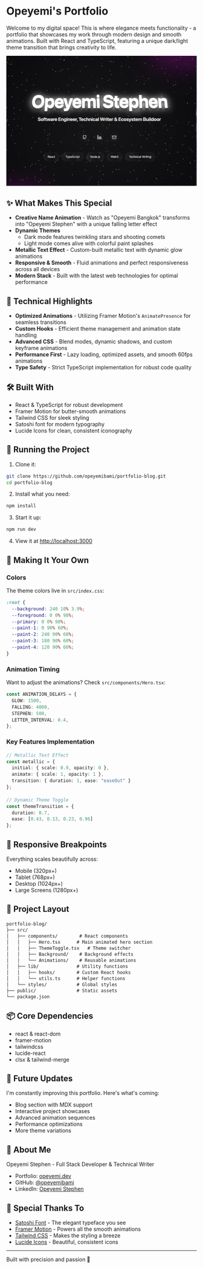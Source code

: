 # Opeyemi's Portfolio

Welcome to my digital space! This is where elegance meets functionality - a portfolio that showcases my work through modern design and smooth animations. Built with React and TypeScript, featuring a unique dark/light theme transition that brings creativity to life.

![Portfolio Preview](public/preview.png)

## ✨ What Makes This Special

- **Creative Name Animation** - Watch as "Opeyemi Bangkok" transforms into "Opeyemi Stephen" with a unique falling letter effect
- **Dynamic Themes** 
  - Dark mode features twinkling stars and shooting comets
  - Light mode comes alive with colorful paint splashes
- **Metallic Text Effect** - Custom-built metallic text with dynamic glow animations
- **Responsive & Smooth** - Fluid animations and perfect responsiveness across all devices
- **Modern Stack** - Built with the latest web technologies for optimal performance

## 🎯 Technical Highlights

- **Optimized Animations** - Utilizing Framer Motion's `AnimatePresence` for seamless transitions
- **Custom Hooks** - Efficient theme management and animation state handling
- **Advanced CSS** - Blend modes, dynamic shadows, and custom keyframe animations
- **Performance First** - Lazy loading, optimized assets, and smooth 60fps animations
- **Type Safety** - Strict TypeScript implementation for robust code quality

## 🛠 Built With

- React & TypeScript for robust development
- Framer Motion for butter-smooth animations
- Tailwind CSS for sleek styling
- Satoshi font for modern typography
- Lucide Icons for clean, consistent iconography

## 🚀 Running the Project

1. Clone it:
```bash
git clone https://github.com/opeyemibami/portfolio-blog.git
cd portfolio-blog
```

2. Install what you need:
```bash
npm install
```

3. Start it up:
```bash
npm run dev
```

4. View it at [http://localhost:3000](http://localhost:3000)

## 🎨 Making It Your Own

### Colors

The theme colors live in `src/index.css`:

```css
:root {
  --background: 240 10% 3.9%;
  --foreground: 0 0% 98%;
  --primary: 0 0% 98%;
  --paint-1: 0 90% 60%;
  --paint-2: 240 90% 60%;
  --paint-3: 180 90% 60%;
  --paint-4: 120 90% 60%;
}
```

### Animation Timing

Want to adjust the animations? Check `src/components/Hero.tsx`:

```typescript
const ANIMATION_DELAYS = {
  GLOW: 1500,
  FALLING: 4000,
  STEPHEN: 500,
  LETTER_INTERVAL: 0.4,
};
```

### Key Features Implementation

```typescript
// Metallic Text Effect
const metallic = {
  initial: { scale: 0.9, opacity: 0 },
  animate: { scale: 1, opacity: 1 },
  transition: { duration: 1, ease: "easeOut" }
};

// Dynamic Theme Toggle
const themeTransition = {
  duration: 0.7,
  ease: [0.43, 0.13, 0.23, 0.96]
};
```

## 📱 Responsive Breakpoints

Everything scales beautifully across:
- Mobile (320px+)
- Tablet (768px+)
- Desktop (1024px+)
- Large Screens (1280px+)

## 🔧 Project Layout

```
portfolio-blog/
├── src/
│   ├── components/        # React components
│   │   ├── Hero.tsx      # Main animated hero section
│   │   ├── ThemeToggle.tsx   # Theme switcher
│   │   ├── Background/    # Background effects
│   │   └── Animations/    # Reusable animations
│   ├── lib/              # Utility functions
│   │   ├── hooks/        # Custom React hooks
│   │   └── utils.ts      # Helper functions
│   └── styles/           # Global styles
├── public/               # Static assets
└── package.json         
```

## 📦 Core Dependencies

- react & react-dom
- framer-motion
- tailwindcss
- lucide-react
- clsx & tailwind-merge

## 🔮 Future Updates

I'm constantly improving this portfolio. Here's what's coming:
- Blog section with MDX support
- Interactive project showcases
- Advanced animation sequences
- Performance optimizations
- More theme variations

## 👤 About Me

Opeyemi Stephen - Full Stack Developer & Technical Writer
- Portfolio: [opeyemi.dev](https://opeyemi.dev)
- GitHub: [@opeyemibami](https://github.com/opeyemibami)
- LinkedIn: [Opeyemi Stephen](https://linkedin.com/in/opeyemibami)

## 🙏 Special Thanks To

- [Satoshi Font](https://www.fontshare.com/fonts/satoshi) - The elegant typeface you see
- [Framer Motion](https://www.framer.com/motion/) - Powers all the smooth animations
- [Tailwind CSS](https://tailwindcss.com) - Makes the styling a breeze
- [Lucide Icons](https://lucide.dev) - Beautiful, consistent icons

---

Built with precision and passion 🚀 